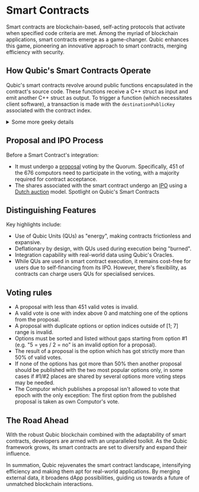 # Smart Contracts 

Smart contracts are blockchain-based, self-acting protocols that activate when specified code criteria are met. Among the myriad of blockchain applications, smart contracts emerge as a game-changer. Qubic enhances this game, pioneering an innovative approach to smart contracts, merging efficiency with security.

## How Qubic's Smart Contracts Operate
Qubic's smart contracts revolve around public functions encapsulated in the contract's source code. These functions receive a C++ struct as input and emit another C++ struct as output. To trigger a function (which necessitates client software), a transaction is made with the `destinationPublicKey` associated with the contract index.

<details>
  <summary>Some more geeky details</summary>
  <div>
    <p>
      The `inputType` of the transaction is set to the index of the called function, and `inputSize` is set to `sizeof(inputStruct)`. The `amount` can be non-zero to simultaneously transfer qus when a smart contract function is called, and the amount is deducted from `sourcePublicKey` only if the function is called.
    </p>
    <p>
      Data from the input struct are injected between `inputSize` and the signature. If not enough data is supplied, the remaining portion is filled with zeros. If the data exceeds the actual input data, then the input is truncated.
    </p>
  </div>
</details>


## Proposal and IPO Process
Before a Smart Contract's integration:

- It must undergo a [proposal](/learn/proposals) voting by the Quorum. Specifically, 451 of the 676 computors need to participate in the voting, with a majority required for contract acceptance.
- The shares associated with the smart contract undergo an [IPO](/learn/ipo) using a [Dutch auction](/learn/dutch-auction) model.
Spotlight on Qubic's Smart Contracts

## Distinguishing Features
Key highlights include:

- Use of Qubic Units (QUs) as "energy", making contracts frictionless and expansive.
- Deflationary by design, with QUs used during execution being "burned".
- Integration capability with real-world data using Qubic's Oracles.
- While QUs are used in smart contract execution, it remains cost-free for users due to self-financing from its IPO. However, there's flexibility, as contracts can charge users QUs for specialised services.

## Voting rules
- A proposal with less than 451 valid votes is invalid.
- A valid vote is one with index above 0 and matching one of the options from the proposal.
- A proposal with duplicate options or option indices outside of [1; 7] range is invalid.
- Options must be sorted and listed without gaps starting from option #1 (e.g. "5 = yes / 2 = no" is an invalid option for a proposal).
- The result of a proposal is the option which has got strictly more than 50% of valid votes.
- If none of the options has got more than 50% then another proposal should be published with the two most popular options only, in some cases if #1/#2 places are shared by several options more voting steps may be needed.
- The Computor which publishes a proposal isn't allowed to vote that epoch with the only exception: The first option from the published proposal is taken as own Computor's vote.

## The Road Ahead
With the robust Qubic blockchain combined with the adaptability of smart contracts, developers are armed with an unparalleled toolkit. As the Qubic framework grows, its smart contracts are set to diversify and expand their influence.

In summation, Qubic rejuvenates the smart contract landscape, intensifying efficiency and making them apt for real-world applications. By merging external data, it broadens dApp possibilities, guiding us towards a future of unmatched blockchain interactions.
